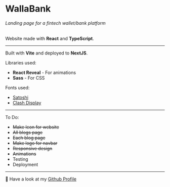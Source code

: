# WallaBank

###### Landing page for a fintech wallet/bank platform

Website made with **React** and **TypeScript**.

---

Built with **Vite** and deployed to **NextJS**.

Libraries used:

- **React Reveal** - For animations
- **Sass** - For CSS

Fonts used:

- [Satoshi](https://www.fontshare.com/fonts/satoshi)
- [Clash Display](https://www.fontshare.com/fonts/clash-display)

---

To Do:

- ~~Make Icon for website~~
- ~~All blogs page~~
- ~~Each blog page~~
- ~~Make logo for navbar~~
- ~~Responsive design~~
- ~~Animations~~
- Testing
- Deployment

---

🚀 Have a look at my [Github Profile](https://github.com/diogoagostinho)
